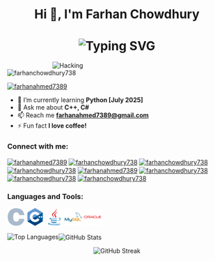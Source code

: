 <!-- ======================= TITLE SECTION ======================= -->
<h1 align="center">Hi 👋, I'm Farhan Chowdhury</h1>

<!-- ======================= ANIMATED TYPING TITLE ======================= -->
<h1 align="center">
  <img src="https://readme-typing-svg.herokuapp.com?font=Fira+Code&size=25&duration=3000&pause=1000&center=true&vCenter=true&width=600&lines=Welcome+to+my+universe!;Undergraduate+CS+Student,+AIUB;Web+Developer;Dot+Net+Developer" alt="Typing SVG" />
</h1>

<!-- ======================= CODING GIF (RIGHT SIDE) ======================= -->
<!-- ekhon ei image off rakhlam -->
<!-- <img align="right" alt="Coding" width="400" src="https://cdn.dribbble.com/users/1162077/screenshots/3848914/programmer.gif"> -->
<img align="right" alt="Hacking" width="400" src="https://camo.githubusercontent.com/3e4ba60aaf08d8e8b8b91661ac3c263e3b0bb8ded371128dc3fe9b84b5464e42/68747470733a2f2f6d656469612e74656e6f722e636f6d2f726550446644574f33586f41414141642f6861636b696e672e676966">



<!-- ======================= PROFILE VIEWS BADGE ======================= -->
<p align="left">
  <img src="https://komarev.com/ghpvc/?username=farhanchowdhury738&label=Profile%20views&color=0e75b6&style=flat" alt="farhanchowdhury738" />
</p>

<!-- ======================= TWITTER FOLLOW BADGE ======================= -->
<p align="left">
  <a href="https://twitter.com/farhanahmed7389" target="blank">
    <img src="https://img.shields.io/twitter/follow/farhanahmed7389?logo=twitter&style=for-the-badge" alt="farhanahmed7389" />
  </a>
</p>

<!-- ======================= ABOUT ME SECTION ======================= -->
- 🌱 I’m currently learning **Python [July 2025]**  
- 💬 Ask me about **C++, C#**  
- 📫 Reach me **farhanahmed7389@gmail.com**  
- ⚡ Fun fact **I love coffee!**  

<!-- ======================= CONNECT WITH ME SECTION ======================= -->
<h3 align="left">Connect with me:</h3>
<p align="left">
  <a href="https://twitter.com/farhanahmed7389" target="blank"><img align="center" src="https://raw.githubusercontent.com/rahuldkjain/github-profile-readme-generator/master/src/images/icons/Social/twitter.svg" alt="farhanahmed7389" height="30" width="40" /></a>
  <a href="https://linkedin.com/in/farhanchowdhury738" target="blank"><img align="center" src="https://raw.githubusercontent.com/rahuldkjain/github-profile-readme-generator/master/src/images/icons/Social/linked-in-alt.svg" alt="farhanchowdhury738" height="30" width="40" /></a>
  <a href="https://fb.com/farhanchowdhury738" target="blank"><img align="center" src="https://raw.githubusercontent.com/rahuldkjain/github-profile-readme-generator/master/src/images/icons/Social/facebook.svg" alt="farhanchowdhury738" height="30" width="40" /></a>
  <a href="https://instagram.com/farhanchowdhury738" target="blank"><img align="center" src="https://raw.githubusercontent.com/rahuldkjain/github-profile-readme-generator/master/src/images/icons/Social/instagram.svg" alt="farhanchowdhury738" height="30" width="40" /></a>
  <a href="https://www.hackerrank.com/farhanahmed7389" target="blank"><img align="center" src="https://raw.githubusercontent.com/rahuldkjain/github-profile-readme-generator/master/src/images/icons/Social/hackerrank.svg" alt="farhanahmed7389" height="30" width="40" /></a>
  <a href="https://www.leetcode.com/farhanchowdhury738" target="blank"><img align="center" src="https://raw.githubusercontent.com/rahuldkjain/github-profile-readme-generator/master/src/images/icons/Social/leet-code.svg" alt="farhanchowdhury738" height="30" width="40" /></a>
  <a href="https://www.hackerearth.com/farhanchowdhury738" target="blank"><img align="center" src="https://raw.githubusercontent.com/rahuldkjain/github-profile-readme-generator/master/src/images/icons/Social/hackerearth.svg" alt="farhanchowdhury738" height="30" width="40" /></a>
  <a href="https://discord.gg/farhanchowdhury738" target="blank"><img align="center" src="https://raw.githubusercontent.com/rahuldkjain/github-profile-readme-generator/master/src/images/icons/Social/discord.svg" alt="farhanchowdhury738" height="30" width="40" /></a>
</p>

<!-- ======================= LANGUAGES AND TOOLS SECTION ======================= -->
<h3 align="left">Languages and Tools:</h3>
<p align="left">
  <a href="https://www.cprogramming.com/" target="_blank" rel="noreferrer"><img src="https://raw.githubusercontent.com/devicons/devicon/master/icons/c/c-original.svg" alt="c" width="40" height="40"/></a>
  <a href="https://www.w3schools.com/cpp/" target="_blank" rel="noreferrer"><img src="https://raw.githubusercontent.com/devicons/devicon/master/icons/cplusplus/cplusplus-original.svg" alt="cplusplus" width="40" height="40"/></a>
  <a href="https://www.java.com" target="_blank" rel="noreferrer"><img src="https://raw.githubusercontent.com/devicons/devicon/master/icons/java/java-original.svg" alt="java" width="40" height="40"/></a>
  <a href="https://www.mysql.com/" target="_blank" rel="noreferrer"><img src="https://raw.githubusercontent.com/devicons/devicon/master/icons/mysql/mysql-original-wordmark.svg" alt="mysql" width="40" height="40"/></a>
  <a href="https://www.oracle.com/" target="_blank" rel="noreferrer"><img src="https://raw.githubusercontent.com/devicons/devicon/master/icons/oracle/oracle-original.svg" alt="oracle" width="40" height="40"/></a>
</p>

<!-- ======================= TOP LANGS CARD ======================= -->
<p>
  <img align="left" src="https://github-readme-stats.vercel.app/api/top-langs?username=farhanchowdhury738&show_icons=true&locale=en&layout=compact&cache_seconds=14400&v=2" alt="Top Languages" />
</p>

<!-- ======================= GITHUB STATS CARD ======================= -->
<p>
  <img align="center" src="https://github-readme-stats.vercel.app/api?username=farhanchowdhury738&show_icons=true&locale=en&cache_seconds=14400&v=2" alt="GitHub Stats" />
</p>

<!-- ======================= GITHUB STREAK CARD (FIXED) ======================= -->
<p align="center">
  <img src="https://github-readme-streak-stats.herokuapp.com?user=farhanchowdhury738&theme=default&hide_border=false&v=2" alt="GitHub Streak" />
</p>

<!-- GRAPH -->
<!-- [![GitHub Activity Graph](https://github-readme-activity-graph.vercel.app/graph?username=farhanchowdhury738&theme=react-dark)](https://github.com/Ashutosh00710/github-readme-activity-graph) -->



